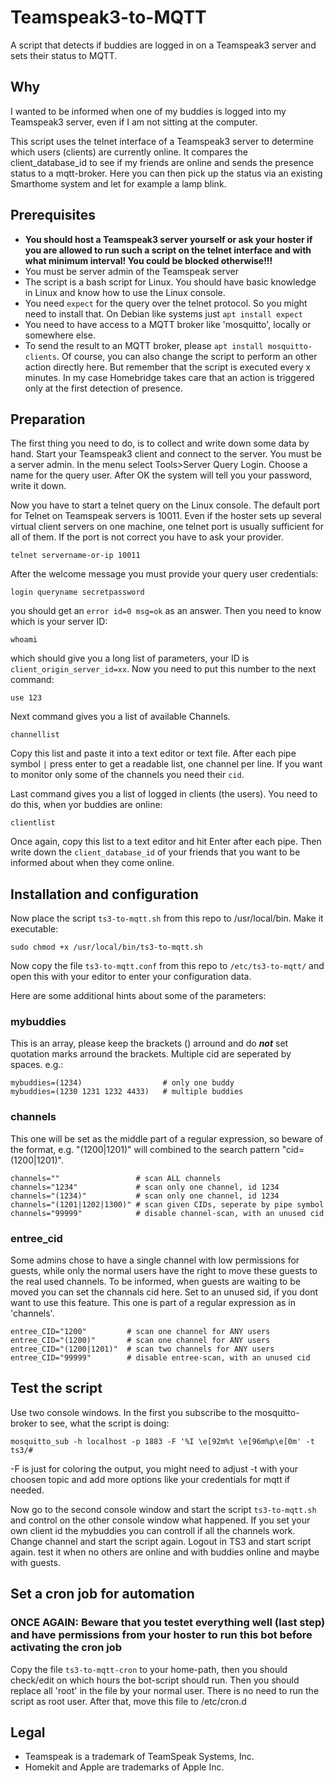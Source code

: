 # Teamspeak3-to-MQTT
A script that detects if buddies are logged in on a Teamspeak3 server and sets their status to MQTT.

## Why
I wanted to be informed when one of my buddies is logged into my Teamspeak3 server, even if I am not sitting at the computer.

This script uses the telnet interface of a Teamspeak3 server to determine which users (clients) are currently online. It compares the client_database_id to see if my friends are online and sends the presence status to a mqtt-broker. Here you can then pick up the status via an existing Smarthome system and let for example a lamp blink.

## Prerequisites
* **You should host a Teamspeak3 server yourself or ask your hoster if you are allowed to run such a script on the telnet interface and with what minimum interval! You could be blocked otherwise!!!**
* You must be server admin of the Teamspeak server
* The script is a bash script for Linux. You should have basic knowledge in Linux and know how to use the Linux console.
* You need `expect` for the query over the telnet protocol. So you might need to install that. On Debian like systems just `apt install expect`
* You need to have access to a MQTT broker like 'mosquitto', locally or somewhere else.
* To send the result to an MQTT broker, please `apt install mosquitto-clients`. Of course, you can also change the script to perform an other action directly here. But remember that the script is executed every x minutes. In my case Homebridge takes care that an action is triggered only at the first detection of presence.

## Preparation
The first thing you need to do, is to collect and write down some data by hand. Start your Teamspeak3 client and connect to the server. You must be a server admin. In the menu select Tools>Server Query Login. Choose a name for the query user. After OK the system will tell you your password, write it down.

Now you have to start a telnet query on the Linux console. The default port for Telnet on Teamspeak servers is 10011. Even if the hoster sets up several virtual client servers on one machine, one telnet port is usually sufficient for all of them. If the port is not correct you have to ask your provider.

`telnet servername-or-ip 10011`

After the welcome message you must provide your query user credentials:

`login queryname secretpassword`

you should get an `error id=0 msg=ok` as an answer. Then you need to know which is your server ID:

`whoami`

which should give you a long list of parameters, your ID is `client_origin_server_id=xx`. Now you need to put this number to the next command:

`use 123`

Next command gives you a list of available Channels.

`channellist`

Copy this list and paste it into a text editor or text file. After each pipe symbol `|` press enter to get a readable list, one channel per line. If you want to monitor only some of the channels you need their `cid`.

Last command gives you a list of logged in clients (the users). You need to do this, when yor buddies are online:

`clientlist`

Once again, copy this list to a text editor and hit Enter after each pipe. Then write down the `client_database_id` of your friends that you want to be informed about when they come online.

## Installation and configuration

Now place the script `ts3-to-mqtt.sh` from this repo to /usr/local/bin. Make it executable:

`sudo chmod +x /usr/local/bin/ts3-to-mqtt.sh`

Now copy the file `ts3-to-mqtt.conf` from this repo to `/etc/ts3-to-mqtt/` and open this with your editor to enter your configuration data.

Here are some additional hints about some of the parameters:

### mybuddies
This is an array, please keep the brackets () arround and do ___not___ set quotation marks arround the brackets. Multiple cid are seperated by spaces. e.g.:
```
mybuddies=(1234)                  # only one buddy
mybuddies=(1230 1231 1232 4433)   # multiple buddies
```
### channels
This one will be set as the middle part of a regular expression, so beware of the format, e.g. "(1200|1201)" will combined to the search pattern "cid=(1200|1201)".
```
channels=""                 # scan ALL channels
channels="1234"             # scan only one channel, id 1234
channels="(1234)"           # scan only one channel, id 1234
channels="(1201|1202|1300)" # scan given CIDs, seperate by pipe symbol
channels="99999"            # disable channel-scan, with an unused cid
```
### entree_cid
Some admins chose to have a single channel with low permissions for guests, while only the normal users have the right to move these guests to the real used channels. To be informed, when guests are waiting to be moved you can set the channals cid here. Set to an unused sid, if you dont want to use this feature. This one is part of a regular expression as in 'channels'.
```
entree_CID="1200"         # scan one channel for ANY users
entree_CID="(1200)"       # scan one channel for ANY users
entree_CID="(1200|1201)"  # scan two channels for ANY users
entree_CID="99999"        # disable entree-scan, with an unused cid
```
## Test the script
Use two console windows. In the first you subscribe to the mosquitto-broker to see, what the script is doing:

`mosquitto_sub -h localhost -p 1883 -F '%I \e[92m%t \e[96m%p\e[0m' -t ts3/#`

-F is just for coloring the output, you might need to adjust -t with your choosen topic and add more options like your credentials for mqtt if needed.

Now go to the second console window and start the script `ts3-to-mqtt.sh` and control on the other console window what happened. If you set your own client id the mybuddies you can controll if all the channels work. Change channel and start the script again. Logout in TS3 and start script again. test it when no others are online and with buddies online and maybe with guests.

## Set a cron job for automation
### **ONCE AGAIN: Beware that you testet everything well (last step) and have permissions from your hoster to run this bot before activating the cron job**

Copy the file `ts3-to-mqtt-cron` to your home-path, then you should check/edit on which hours the bot-script should run. Then you should replace all 'root' in the file by your normal user. There is no need to run the script as root user. After that, move this file to /etc/cron.d

## Legal
* Teamspeak is a trademark of TeamSpeak Systems, Inc.
* Homekit and Apple are trademarks of Apple Inc.
